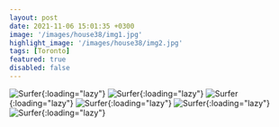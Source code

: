```yaml
---
layout: post
date: 2021-11-06 15:01:35 +0300
image: '/images/house38/img1.jpg'
highlight_image: '/images/house38/img2.jpg'
tags: [Toronto]
featured: true
disabled: false
---
```


![Surfer]({{site.baseurl}}/images/house38/img3.jpg){:loading="lazy"}
![Surfer]({{site.baseurl}}/images/house38/img4.jpg){:loading="lazy"}
![Surfer]({{site.baseurl}}/images/house38/img5.jpg){:loading="lazy"}
![Surfer]({{site.baseurl}}/images/house38/img6.jpg){:loading="lazy"}
![Surfer]({{site.baseurl}}/images/house38/img7.jpg){:loading="lazy"}
![Surfer]({{site.baseurl}}/images/house38/img8.jpg){:loading="lazy"} 